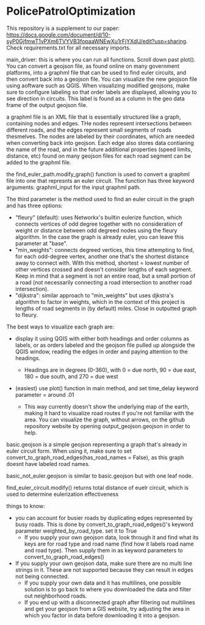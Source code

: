 # PolicePatrolOptimization

This repository is a supplement to our paper: https://docs.google.com/document/d/10-syP0GjfmwT1vPXm6TVYVB3fopaaWNEwXu1rFjYXdU/edit?usp=sharing. Check requirements.txt for all necessary imports. 

main_driver: this is where you can run all functions. Scroll down past plot(). You can convert a geojson file, as found online on many government platforms, into a graphml file that can be used to find euler circuits, and then convert back into a geojson file. You can visualize the new geojson file using aoftware such as QGIS. When visualizing modified geojsons, make sure to configure labeling so that order labels are displayed, allowing you to see direction in circuits. This label is found as a column in the geo data frame of the output geojson file. 

a graphml file is an XML file that is essentially structured like a graph, containing nodes and edges. THe nodes represent intersections between different roads, and the edges represent small segments of roads thesmelves. The nodes are labeled by their coordinates, which are needed when converting back into geojson. Each edge also stores data contianing the name of the road, and in the future additional properties (speed limits, distance, etc) found on many geojson files for each road segment can be added to the graphml file.

the find_euler_path.modify_graph() function is used to convert a graphml file into one that represnts an euler circuit. The function has three keyword arguments: graphml_input for the input graphml path. 

The third parameter is the method used to find an euler circuit in the graph and has three options:
  - "fleury" (default): uses Networkx's builtin eulerize function, which connects vertices of odd degree together with no consideration of weight or distance between odd degreed nodes using the fleury algorithm. In the case the graph is already euler, you can leave this parameter at "base".
  - "min_weights": connects degreed vertices, this time attempting to find, for each odd-degree vertex, another one that's the shortest distance away to connect with. With this method, shortest = lowest number of other vertices crossed and doesn't consider lengths of each segment. Keep in mind that a segment is not an entire road, but a small portion of a road (not necessarily connecting a road intersection to another road intersection).
  - "dijkstra": similar approach to "min_weights" but uses djkstra's algorithm to factor in weights, which in the context of this project is lengths of road segments in (by default) miles. Close in outputted graph to fleury.

The best ways to visualize each graph are:
  - display it using QGIS with either both headings and order columns as labels, or as orders labeled and the geojson file pulled up alongside the QGIS window, reading the edges in order and paying attention to the headings.
    - Headings are in degrees (0-360), with 0 = due north, 90 = due east, 180 = due south, and 270 = due west
   
  - (easiest) use plot() function in main method, and set time_delay keyword parameter = around .01
      - This way currently doesn't show the underlying map of the earth, making it hard to visualize road routes if you're not familiar with the area. You can visualize the graph, without arrows, on the github repository website by opening output_geojson.geojson in order to help.

basic.geojson is a simple geojson representing a graph that's already in euler circuit form. When using it, make sure to set convert_to_graph_road_edges(has_road_names = False), as this graph doesnt have labeled road names.

basic_not_euler.geojson is similar to basic.geojson but with one leaf node. 

find_euler_circuit.modify() returns total distance of euelr circuit, which is used to determine eulerization effectiveness

things to know:
  - you can account for busier roads by duplicating edges represented by busy roads. This is done by convert_to_graph_road_edges()'s keyword parameter weighted_by_road_type. set it to True
      - If you supply your own geojson data, look through it and find what its keys are for road type and road name (find how it labels road name and road type). Then supply them in as keyword parameters to convert_to_graph_road_edges()
  - If you supply your own geojson data, make sure there are no multi line strings in it. These are not supported because they can result in edges not being connected.
      - If you supply your own data and it has multilines, one possible solution is to go back to where you downloaded the data and filter out neighborhood roads.
      - If you end up with a disconnected graph after filtering out multilines and get your geojson from a GIS website, try adjusting the area in which you factor in data before downloading it into a geojson.
